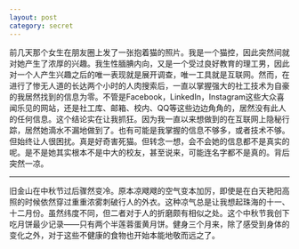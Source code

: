```yaml
---
layout: post
category: secret
---
```

前几天那个女生在朋友圈上发了一张抱着猫的照片。我是一个猫控，因此突然间就对她产生了浓厚的兴趣。我生性腼腆内向，又是一个受过良好教育的理工男，因此对一个人产生兴趣之后的唯一表现就是展开调查，唯一工具就是互联网。然而，在进行了惨无人道的长达两个小时的人肉搜索后，一直以掌握强大的社工技术为自豪的我居然找到的信息为零。不管是Facebook，LinkedIn，Instagram这些大众喜闻乐见的网站，还是社工库、邮箱、校内、QQ等这些边边角角的，居然没有此人的任何信息。这个结论实在让我抓狂。因为我一直以来想做到的在互联网上隐秘行踪，居然她滴水不漏地做到了。也有可能是我掌握的信息不够多，或者技术不够。但始终让人很困扰。真是好奇害死猫。但转念一想，会不会她的信息都不是真实的呢。是不是她其实根本不是中大的校友，甚至说来，可能连名字都不是真的。背后突然一凉。

***

旧金山在中秋节过后骤然变冷。原本凉飕飕的空气变本加厉，即使是在白天艳阳高照的时候依然穿过重重浓雾刺破行人的外衣。这种凉气总是让我想起珠海的十一、十二月份。虽然纬度不同，但二者对于人的折磨颇有相似之处。这个中秋节我创下吃月饼最少记录——只有两个半莲蓉蛋黄月饼。健身三个月来，除了感受到身体的变化之外，对于这些不健康的食物也开始本能地敬而远之了。